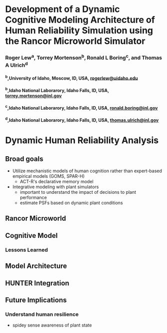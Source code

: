 # Development of a Dynamic Cognitive Modeling Architecture of Human Reliability Simulation using the Rancor Microworld Simulator

### Roger Lew<sup>a</sup>, Torrey Mortenson<sup>b</sup>, Ronald L Boring<sup>c</sup>, and Thomas A Ulrich<sup>d</sup>
#### <sup>b</sup>,University of Idaho, Moscow, ID, USA, rogerlew@uidaho.edu
#### <sup>b</sup>,Idaho National Laborarory, Idaho Falls, ID, USA, torrey.mortenson@inl.gov
#### <sup>c</sup>,Idaho National Laborarory, Idaho Falls, ID, USA, ronald.boring@inl.gov
#### <sup>d</sup>,Idaho National Laborarory, Idaho Falls, ID, USA, thomas.ulrich@inl.gov

# Dynamic Human Reliability Analysis

## Broad goals

- Utilize mechanistic models of human cognition rather than expert-based empirical models (GOMS, SPAR-H)
  - ACT-R's declarative memory model
- Integrative modeling with plant simulators
  - important to understand the impact of decisions to plant performance
  - estimate PSFs based on dynamic plant conditions

## Rancor Microworld


## Cognitive Model

### Lessons Learned


## Model Architecture

## HUNTER Integration

## Future Implications

### Understand human resilience

- spidey sense awareness of plant state
